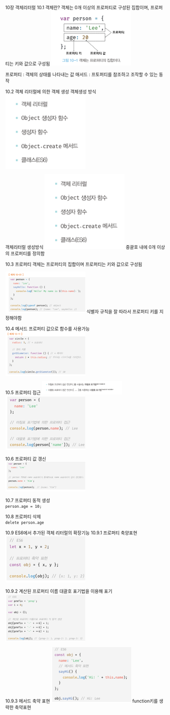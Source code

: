 10장 객체리터럴
10.1 객체란? 
객체는 0개 이상의 프로퍼티로 구성된 집합이며, 프로퍼티는 키와 값으로 구성됨 
<img src="image-38.png" alt="Alt text" width="50%" height="auto"/>

프로퍼티 : 객체의 상태를 나타내는 값
매서드 : 프토퍼티를 참조하고 조작할 수 있는 동작

10.2 객체 리터럴에 의한 객체 생성
객체생성 방식
<img src="image-39.png" alt="Alt text" width="50%" height="auto"/>

객체리터럴 생성방식
<img src="image-39.png" alt="Alt text" width="50%" height="auto"/>
중괄호 내에 0개 이상의 프로퍼티를 정의함

10.3 프로퍼티
객체는 프로퍼티의 집합이며 프로퍼티는 키와 값으로 구성됨

<img src="image-40.png" alt="Alt text" width="50%" height="auto"/>
식별자 규칙을 잘 따라서 프로퍼티 키를 지정해야함

10.4 메서드
프로퍼티 값으로 함수를 사용가능
<img src="image-42.png" alt="Alt text" width="50%" height="auto"/>

10.5 프로퍼티 접근
<img src="image-43.png" alt="Alt text" width="50%" height="auto"/>
<img src="image-44.png" alt="Alt text" width="50%" height="auto"/>

10.6 프로퍼티 값 갱신  
<img src="image-45.png" alt="Alt text" width="50%" height="auto"/>

10.7 프로퍼티 동적 생성  
`
person.age = 10;
`

10.8 프로퍼티 삭제  
`
delete person.age
`

10.9 ES6에서 추가된 객체 리터럴의 확장기능
10.9.1 프로퍼티 축양표현
<img src="image-47.png" alt="Alt text" width="50%" height="auto"/>

10.9.2 계산된 프로퍼티 이름
대괄호 표기법을 이용해 표기
<img src="image-48.png" alt="Alt text" width="50%" height="auto"/>

10.9.3 메서드 축약 표현
<img src="image-49.png" alt="Alt text" width="50%" height="auto"/>
function키를 생략한 축약표현